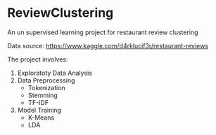# ReviewClustering
An un supervised learning project for restaurant review clustering

Data source: https://www.kaggle.com/d4rklucif3r/restaurant-reviews

The project involves:
1. Exploratoty Data Analysis
2. Data Preprocessing
    - Tokenization
    - Stemming
    - TF-IDF
3. Model Training
    - K-Means
    - LDA
